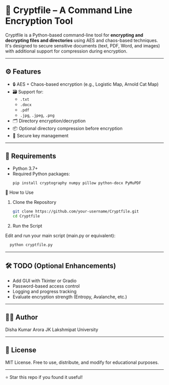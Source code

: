 # 🔐 Cryptfile – A Command Line Encryption Tool

Cryptfile is a Python-based command-line tool for **encrypting and decrypting files and directories** using AES and chaos-based techniques. It's designed to secure sensitive documents (text, PDF, Word, and images) with additional support for compression during encryption.

---

## ⚙️ Features

- 🔒 AES + Chaos-based encryption (e.g., Logistic Map, Arnold Cat Map)
- 🗃️ Support for:
  - `.txt`
  - `.docx`
  - `.pdf`
  - `.jpg`, `.jpeg`, `.png`
- 🗂️ Directory encryption/decryption
- 📦 Optional directory compression before encryption
- 🔐 Secure key management

---

## 🧠 Requirements

- Python 3.7+
- Required Python packages:
  ```bash
  pip install cryptography numpy pillow python-docx PyMuPDF
🚀 How to Use
1. Clone the Repository
   ```bash
   git clone https://github.com/your-username/Cryptfile.git
   cd Cryptfile
2. Run the Script
   
Edit and run your main script (main.py or equivalent):
  ```bash
    python cryptfile.py
  ```
---

## 🛠️ TODO (Optional Enhancements)

- Add GUI with Tkinter or Gradio
- Password-based access control
- Logging and progress tracking
- Evaluate encryption strength (Entropy, Avalanche, etc.)

---

## 👨‍💻 Author

Disha Kumar Arora
JK Lakshmipat University

---
## 📃 License

MIT License. Free to use, distribute, and modify for educational purposes.

---
⭐ Star this repo if you found it useful!
